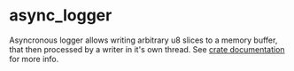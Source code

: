 # async_logger

Asyncronous logger allows writing arbitrary u8 slices to a memory buffer, that then processed by a writer in it's own thread.
See [crate documentation](https://docs.rs/async_logger/) for more info.
